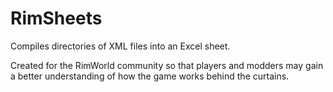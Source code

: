 # RimSheets

Compiles directories of XML files into an Excel sheet. 

Created for the RimWorld community so that players and modders may gain a better understanding of how the game works behind the curtains.

